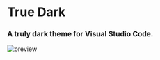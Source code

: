 # True Dark
### A truly dark theme for Visual Studio Code.

![preview](https://i.imgur.com/vJh1QZu.png)
